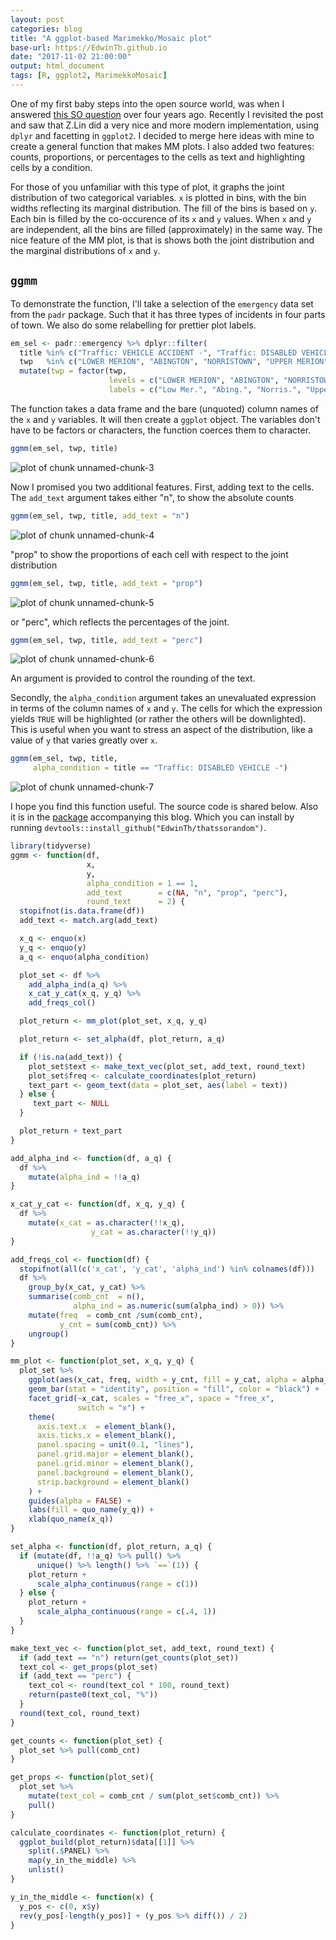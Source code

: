 ```yaml
---
layout: post
categories: blog
title: "A ggplot-based Marimekko/Mosaic plot"
base-url: https://EdwinTh.github.io
date: "2017-11-02 21:00:00"
output: html_document
tags: [R, ggplot2, MarimekkoMosaic]
---
```




One of my first baby steps into the open source world, was when I answered [this SO question](https://stackoverflow.com/questions/19233365/how-to-create-a-marimekko-mosaic-plot-in-ggplot2) over four years ago. Recently I revisited the post and saw that Z.Lin did a very nice and more modern implementation, using `dplyr` and facetting in `ggplot2`. I decided to merge here ideas with mine to create a general function that makes MM plots. I also added two features: counts, proportions, or percentages to the cells as text and highlighting cells by a condition.

For those of you unfamiliar with this type of plot, it graphs the joint distribution of two categorical variables. `x` is plotted in bins, with the bin widths reflecting its marginal distribution. The fill of the bins is based on `y`. Each bin is filled by the co-occurence of its `x` and `y` values. When `x` and `y` are independent, all the bins are filled (approximately) in the same way. The nice feature of the MM plot, is that is shows both the joint distribution and the marginal distributions of `x` and `y`.

## `ggmm`

To demonstrate the function, I'll take a selection of the `emergency` data set from the `padr` package. Such that it has three types of incidents in four parts of town. We also do some relabelling for prettier plot labels.


```r
em_sel <- padr::emergency %>% dplyr::filter(
  title %in% c("Traffic: VEHICLE ACCIDENT -", "Traffic: DISABLED VEHICLE -", "Fire: FIRE ALARM"),
  twp   %in% c("LOWER MERION", "ABINGTON", "NORRISTOWN", "UPPER MERION")) %>% 
  mutate(twp = factor(twp, 
                      levels = c("LOWER MERION", "ABINGTON", "NORRISTOWN", "UPPER MERION"),
                      labels = c("Low Mer.", "Abing.", "Norris.", "Upper Mer.")))
```

The function takes a data frame and the bare (unquoted) column names of the `x` and `y` variables. It will then create a `ggplot` object. The variables don't have to be factors or characters, the function coerces them to character.


```r
ggmm(em_sel, twp, title)
```

![plot of chunk unnamed-chunk-3](/figure/source/2017-11-02-ggmm/unnamed-chunk-3-1.png)

Now I promised you two additional features. First, adding text to the cells. The `add_text` argument takes either "n", to show the absolute counts


```r
ggmm(em_sel, twp, title, add_text = "n")
```

![plot of chunk unnamed-chunk-4](/figure/source/2017-11-02-ggmm/unnamed-chunk-4-1.png)

"prop" to show the proportions of each cell with respect to the joint distribution


```r
ggmm(em_sel, twp, title, add_text = "prop")
```

![plot of chunk unnamed-chunk-5](/figure/source/2017-11-02-ggmm/unnamed-chunk-5-1.png)

or "perc", which reflects the percentages of the joint.


```r
ggmm(em_sel, twp, title, add_text = "perc")
```

![plot of chunk unnamed-chunk-6](/figure/source/2017-11-02-ggmm/unnamed-chunk-6-1.png)

An argument is provided to control the rounding of the text.

Secondly, the `alpha_condition` argument takes an unevaluated expression in terms of the column names of `x` and `y`. The cells for which the expression yields `TRUE` will be highlighted (or rather the others will be downlighted). This is useful when you want to stress an aspect of the distribution, like a value of `y` that varies greatly over `x`.


```r
ggmm(em_sel, twp, title, 
     alpha_condition = title == "Traffic: DISABLED VEHICLE -")
```

![plot of chunk unnamed-chunk-7](/figure/source/2017-11-02-ggmm/unnamed-chunk-7-1.png)

I hope you find this function useful. The source code is shared below. Also it is in the [package](https://github.com/EdwinTh/thatssorandom) accompanying this blog. Which you can install by running `devtools::install_github("EdwinTh/thatssorandom")`.


```r
library(tidyverse)
ggmm <- function(df,
                 x,
                 y,
                 alpha_condition = 1 == 1,
                 add_text        = c(NA, "n", "prop", "perc"),
                 round_text      = 2) {
  stopifnot(is.data.frame(df))
  add_text <- match.arg(add_text)

  x_q <- enquo(x)
  y_q <- enquo(y)
  a_q <- enquo(alpha_condition)

  plot_set <- df %>%
    add_alpha_ind(a_q) %>%
    x_cat_y_cat(x_q, y_q) %>%
    add_freqs_col()

  plot_return <- mm_plot(plot_set, x_q, y_q)

  plot_return <- set_alpha(df, plot_return, a_q)

  if (!is.na(add_text)) {
    plot_set$text <- make_text_vec(plot_set, add_text, round_text)
    plot_set$freq <- calculate_coordinates(plot_return)
    text_part <- geom_text(data = plot_set, aes(label = text))
  } else {
     text_part <- NULL
  }

  plot_return + text_part
}

add_alpha_ind <- function(df, a_q) {
  df %>%
    mutate(alpha_ind = !!a_q)
}

x_cat_y_cat <- function(df, x_q, y_q) {
  df %>%
    mutate(x_cat = as.character(!!x_q),
                  y_cat = as.character(!!y_q))
}

add_freqs_col <- function(df) {
  stopifnot(all(c('x_cat', 'y_cat', 'alpha_ind') %in% colnames(df)))
  df %>%
    group_by(x_cat, y_cat) %>%
    summarise(comb_cnt  = n(),
              alpha_ind = as.numeric(sum(alpha_ind) > 0)) %>%
    mutate(freq  = comb_cnt /sum(comb_cnt),
           y_cnt = sum(comb_cnt)) %>%
    ungroup()
}

mm_plot <- function(plot_set, x_q, y_q) {
  plot_set %>%
    ggplot(aes(x_cat, freq, width = y_cnt, fill = y_cat, alpha = alpha_ind)) +
    geom_bar(stat = "identity", position = "fill", color = "black") +
    facet_grid(~x_cat, scales = "free_x", space = "free_x",
               switch = "x") +
    theme(
      axis.text.x  = element_blank(),
      axis.ticks.x = element_blank(),
      panel.spacing = unit(0.1, "lines"),
      panel.grid.major = element_blank(),
      panel.grid.minor = element_blank(),
      panel.background = element_blank(),
      strip.background = element_blank()
    ) +
    guides(alpha = FALSE) +
    labs(fill = quo_name(y_q)) +
    xlab(quo_name(x_q))
}

set_alpha <- function(df, plot_return, a_q) {
  if (mutate(df, !!a_q) %>% pull() %>%
      unique() %>% length() %>% `==`(1)) {
    plot_return +
      scale_alpha_continuous(range = c(1))
  } else {
    plot_return +
      scale_alpha_continuous(range = c(.4, 1))
  }
}

make_text_vec <- function(plot_set, add_text, round_text) {
  if (add_text == "n") return(get_counts(plot_set))
  text_col <- get_props(plot_set)
  if (add_text == "perc") {
    text_col <- round(text_col * 100, round_text)
    return(paste0(text_col, "%"))
  }
  round(text_col, round_text)
}

get_counts <- function(plot_set) {
  plot_set %>% pull(comb_cnt)
}

get_props <- function(plot_set){
  plot_set %>%
    mutate(text_col = comb_cnt / sum(plot_set$comb_cnt)) %>%
    pull()
}

calculate_coordinates <- function(plot_return) {
  ggplot_build(plot_return)$data[[1]] %>%
    split(.$PANEL) %>%
    map(y_in_the_middle) %>%
    unlist()
}

y_in_the_middle <- function(x) {
  y_pos <- c(0, x$y)
  rev(y_pos[-length(y_pos)] + (y_pos %>% diff()) / 2)
}
```

